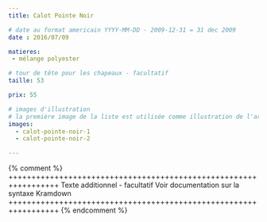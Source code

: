 ```yaml
---
title: Calot Pointe Noir

# date au format americain YYYY-MM-DD - 2009-12-31 = 31 dec 2009
date : 2016/07/09

matieres:
 - mélange polyester

# tour de tête pour les chapeaux - facultatif
taille: 53

prix: 55

# images d'illustration
# la première image de la liste est utilisée comme illustration de l'article dans les pages de listing.
images:
  - calot-pointe-noir-1
  - calot-pointe-noir-2

---
```

{% comment %} +++++++++++++++++++++++++++++++++++++++++++++++++++++++++++++++++
              Texte additionnel - facultatif
              Voir documentation sur la syntaxe Kramdown
+++++++++++++++++++++++++++++++++++++++++++++++++++++++++++++++++ {% endcomment %}
